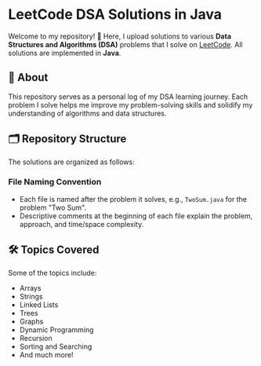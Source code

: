 # LeetCode DSA Solutions in Java  

Welcome to my repository! 🚀 Here, I upload solutions to various **Data Structures and Algorithms (DSA)** problems that I solve on [LeetCode](https://leetcode.com). All solutions are implemented in **Java**.  

## 📌 About  

This repository serves as a personal log of my DSA learning journey. Each problem I solve helps me improve my problem-solving skills and solidify my understanding of algorithms and data structures.  

## 🗂️ Repository Structure  

The solutions are organized as follows:  


### File Naming Convention  
- Each file is named after the problem it solves, e.g., `TwoSum.java` for the problem "Two Sum".  
- Descriptive comments at the beginning of each file explain the problem, approach, and time/space complexity.  

## 🛠️ Topics Covered  

Some of the topics include:  
- Arrays  
- Strings  
- Linked Lists  
- Trees  
- Graphs  
- Dynamic Programming  
- Recursion  
- Sorting and Searching  
- And much more! 
